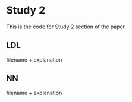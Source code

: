 # Study 2

This is the code for Study 2 section of the paper.

## LDL

filename + explanation

## NN

filename + explanation
